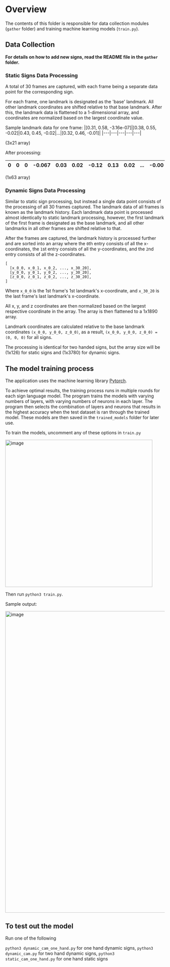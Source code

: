 # Overview

The contents of this folder is responsible for data collection modules (```gather``` folder) and training machine learning models (```train.py```).

## Data Collection

**For details on how to add new signs, read the README file in the ```gather``` folder.**

### Static Signs Data Processing

A total of 30 frames are captured, with each frame being a separate data point for the corresponding sign.

For each frame, one landmark is designated as the 'base' landmark. All other landmark coordinates are shifted relative to that base landmark. After this, the landmark data is flattened to a 1-dimensional array, and coordinates are normalized based on the largest coordinate value.

Sample landmark data for one frame:
|[0.31, 0.58, -3.16e-07]|[0.38, 0.55, -0.02]|0.43, 0.45, -0.02|...|[0.32, 0.46, -0.01]|
|---|---|---|---|---|

(3x21 array)

After processing:

|0|0|0|-0.067|0.03|0.02|-0.12|0.13|0.02|...|-0.00|0.12|0.01|
|---|---|---|---|---|---|---|---|---|---|---|---|---|

(1x63 array)

### Dynamic Signs Data Processing

Similar to static sign processing, but instead a single data point consists of the processing of all 30 frames captured. The landmark data of all frames is known as the landmark history. Each landmark data point is processed almost identically to static landmark processing, however, the first landmark of the first frame is designated as the base landmark, and all other landmarks in all other frames are shifted relative to that.

After the frames are captured, the landmark history is processed further and are sorted into an array where the ```0```th entry consists of all the x-coordinates, the ```1```st entry consists of all the y-coordinates, and the ```2```nd entry consists of all the z-coordinates.

```
[
  [x_0_0, x_0_1, x_0_2, ..., x_30_20],
  [y_0_0, y_0_1, y_0_2, ..., y_30_20],
  [z_0_0, z_0_1, z_0_2, ..., z_30_20],
]
```
Where ```x_0_0``` is the 1st frame's 1st landmark's x-coordinate, and ```x_30_20``` is the last frame's last landmark's x-coordinate.

All x, y, and z coordinates are then normalized based on the largest respective coordinate in the array. The array is then flattened to a 1x1890 array.

Landmark coordinates are calculated relative to the base landmark coordinates ```(x_0_0, y_0_0, z_0_0)```, as a result, ```(x_0_0, y_0_0, z_0_0) = (0, 0, 0)``` for all signs.

The processing is identical for two handed signs, but the array size will be (1x126) for static signs and (1x3780) for dynamic signs.

## The model training process
The application uses the machine learning library [Pytorch](https://pytorch.org/). 

To achieve optimal results, the training process runs in multiple rounds for each sign language model. The program trains the models with varying numbers of layers, with varying numbers of neurons in each layer. The program then selects the combination of layers and neurons that results in the highest accuracy when the test dataset is ran through the trained model. These models are then saved in the ```trained_models``` folder for later use.

To train the models, uncomment any of these options in ```train.py```

<img width="465" alt="image" src="https://github.com/stanreee/sign-language-learning/assets/77902731/47a2473d-ce50-42d9-9730-e4f01b2cf243">

Then run ```python3 train.py```. 

Sample output:

<img width="952" alt="image" src="https://github.com/stanreee/sign-language-learning/assets/77902731/187a9df9-da7e-4fdf-a132-3978bfffaba8">

## To test out the model

Run one of the following

```python3 dynamic_cam_one_hand.py``` for one hand dynamic signs,
```python3 dynamic_cam.py``` for two hand dynamic signs,
```python3 static_cam_one_hand.py``` for one hand static signs

